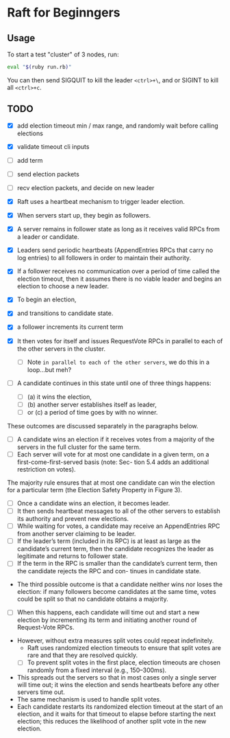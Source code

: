 # Raft for Beginngers

## Usage
To start a test "cluster" of 3 nodes, run:

```bash
eval "$(ruby run.rb)"
```

You can then send SIGQUIT to kill the leader `<ctrl>+\`, and or SIGINT to kill all `<ctrl>+c`.

## TODO

- [x] add election timeout min / max range, and randomly wait before calling elections
- [x] validate timeout cli inputs
- [ ] add term
- [ ] send election packets
- [ ] recv election packets, and decide on new leader


- [x] Raft uses a heartbeat mechanism to trigger leader election. 
- [x] When servers start up, they begin as followers. 
- [x] A server remains in follower state as long as it receives valid RPCs from a leader or candidate.
- [x] Leaders send periodic heartbeats (AppendEntries RPCs that carry no log entries) to all followers in order to maintain their authority. 
- [x] If a follower receives no communication over a period of time called the election timeout, then it assumes there is no viable leader and begins an election to choose a new leader.
- [x] To begin an election, 
 - [x] and transitions to candidate state. 
 - [x] a follower increments its current term
 - [x] It then votes for itself and issues RequestVote RPCs in parallel to each of the other servers in the cluster.
   - [ ] Note `in parallel to each of the other servers`, we do this in a loop...but meh?
- [ ] A candidate continues in this state until one of three things happens: 
  - [ ] (a) it wins the election, 
  - [ ] (b) another server establishes itself as leader,
  - [ ] or (c) a period of time goes by with no winner.

These outcomes are discussed separately in the paragraphs below.

- [ ] A candidate wins an election if it receives votes from a majority of the servers in the full cluster for the same term. 
- [ ] Each server will vote for at most one candidate in a given term, on a first-come-first-served basis (note: Sec- tion 5.4 adds an additional restriction on votes). 

The majority rule ensures that at most one candidate can win the election for a particular term (the Election Safety Property in Figure 3). 
- [ ] Once a candidate wins an election, it becomes leader. 
- [ ] It then sends heartbeat messages to all of the other servers to establish its authority and prevent new elections.
- [ ] While waiting for votes, a candidate may receive an AppendEntries RPC from another server claiming to be leader. 
- [ ] If the leader’s term (included in its RPC) is at least as large as the candidate’s current term, then the candidate recognizes the leader as legitimate and returns to follower state. 
- [ ] If the term in the RPC is smaller than the candidate’s current term, then the candidate rejects the RPC and con- tinues in candidate state.

- The third possible outcome is that a candidate neither wins nor loses the election: if many followers become candidates at the same time, votes could be split so that no candidate obtains a majority.
- [ ] When this happens, each candidate will time out and start a new election by incrementing its term and initiating another round of Request-Vote RPCs. 
- However, without extra measures split votes could repeat indefinitely.
  - Raft uses randomized election timeouts to ensure that split votes are rare and that they are resolved quickly. 
  - [ ] To prevent split votes in the first place, election timeouts are chosen randomly from a fixed interval (e.g., 150–300ms). 
- This spreads out the servers so that in most cases only a single server will time out; it wins the election and sends heartbeats before any other servers time out. 
- The same mechanism is used to handle split votes. 
- Each candidate restarts its randomized election timeout at the start of an election, and it waits for that timeout to elapse before starting the next election; this reduces the likelihood of another split vote in the new election. 
